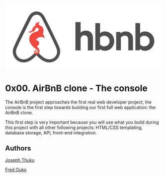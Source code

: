 ![AirBnB Clone project logo for Holberton School](logo.png "Holberton logo for AirBnb Clone project")
# 0x00. AirBnB clone - The console

The AirBnB project approaches the first real web developer project, the console is the 
first step towards building our first full web application: the AirBnB clone. 

This first step is very important because you will use what you build during this project 
with all other following projects: HTML/CSS templating, database storage, API, 
front-end integration.


## Authors


[Joseph Thuku](https://github.com/JosephThuku)

[Fred Ouko](https://github.com/Oukomondi)

